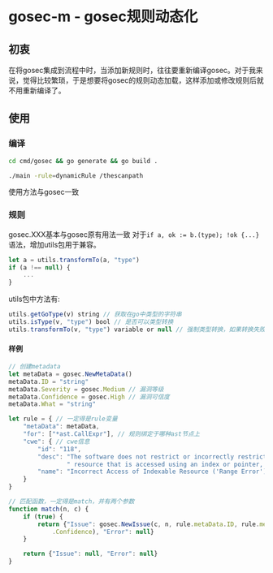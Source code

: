 
# gosec-m - gosec规则动态化

## 初衷
在将gosec集成到流程中时，当添加新规则时，往往要重新编译gosec。对于我来说，觉得比较繁琐，于是想要将gosec的规则动态加载，这样添加或修改规则后就不用重新编译了。

## 使用
### 编译
```bash
cd cmd/gosec && go generate && go build .

./main -rule=dynamicRule /thescanpath
```
使用方法与gosec一致

### 规则
gosec.XXX基本与gosec原有用法一致
对于`if a, ok := b.(type); !ok {...}`语法，增加utils包用于兼容。
```js
let a = utils.transformTo(a, "type")
if (a !== null) {
    ...
}
```
utils包中方法有:
```js
utils.getGoType(v) string // 获取在go中类型的字符串
utils.isType(v, "type") bool // 是否可以类型转换
utils.transformTo(v, "type") variable or null // 强制类型转换，如果转换失败则返回null
```
#### 样例
```js
// 创建metadata
let metaData = gosec.NewMetaData()
metaData.ID = "string"
metaData.Severity = gosec.Medium // 漏洞等级
metaData.Confidence = gosec.High // 漏洞可信度
metaData.What = "string"

let rule = { // 一定得是rule变量
    "metaData": metaData,
    "for": ["*ast.CallExpr"], // 规则绑定于哪种ast节点上
    "cwe": { // cwe信息
        "id": "118",
        "desc": "The software does not restrict or incorrectly restricts operations within the boundaries of a" +
                " resource that is accessed using an index or pointer, such as memory or files.",
        "name": "Incorrect Access of Indexable Resource ('Range Error')"
    }
}

// 匹配函数，一定得是match，并有两个参数
function match(n, c) {
    if (true) {
        return {"Issue": gosec.NewIssue(c, n, rule.metaData.ID, rule.metaData.What, rule.metaData.Severity, rule.metaData
            .Confidence), "Error": null}
    }

    return {"Issue": null, "Error": null}
}
```